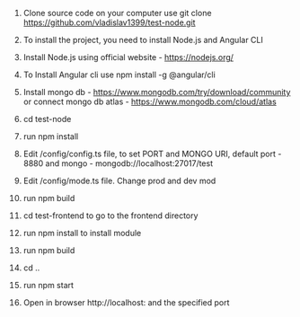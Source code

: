 
1. Clone source code on your computer use git clone https://github.com/vladislav1399/test-node.git

2. To install the project, you need to install Node.js and Angular CLI

3. Install Node.js using official website - https://nodejs.org/

4. To Install Angular cli use npm install -g @angular/cli

5. Install mongo db - https://www.mongodb.com/try/download/community or connect mongo db atlas - https://www.mongodb.com/cloud/atlas

6. cd test-node 

7. run npm install

8. Edit /config/config.ts file, to set PORT and MONGO URI, default port -  8880 and mongo -  mongodb://localhost:27017/test

9. Edit /config/mode.ts file. Change prod and dev mod 

10. run npm build

11. cd test-frontend to go to the frontend directory

12. run npm install to install module

13. run npm build 

14. cd .. 

15. run npm start 

16. Open in browser http://localhost: and the specified port


